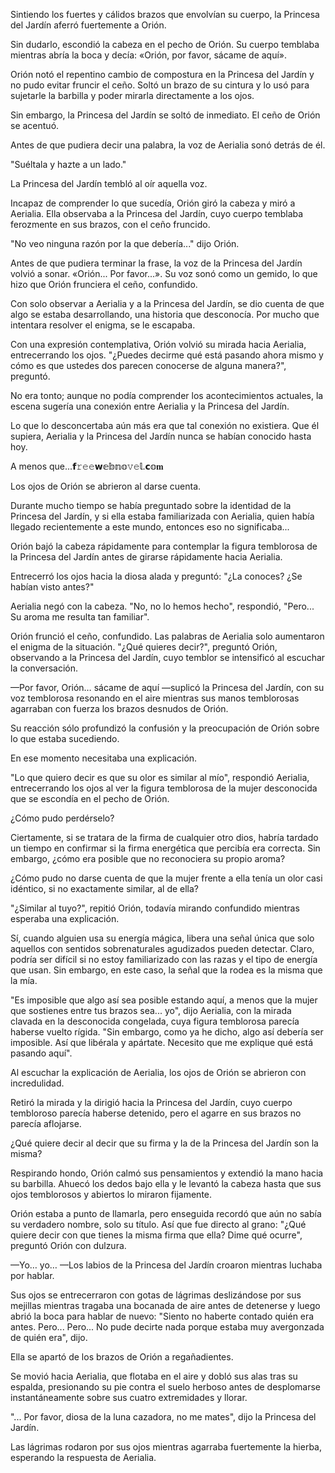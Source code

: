 
Sintiendo los fuertes y cálidos brazos que envolvían su cuerpo, la Princesa del Jardín aferró fuertemente a Orión.

Sin dudarlo, escondió la cabeza en el pecho de Orión. Su cuerpo temblaba mientras abría la boca y decía: «Orión, por favor, sácame de aquí».

Orión notó el repentino cambio de compostura en la Princesa del Jardín y no pudo evitar fruncir el ceño. Soltó un brazo de su cintura y lo usó para sujetarle la barbilla y poder mirarla directamente a los ojos.

Sin embargo, la Princesa del Jardín se soltó de inmediato. El ceño de Orión se acentuó.

Antes de que pudiera decir una palabra, la voz de Aerialia sonó detrás de él.

"Suéltala y hazte a un lado."

La Princesa del Jardín tembló al oír aquella voz.

Incapaz de comprender lo que sucedía, Orión giró la cabeza y miró a Aerialia. Ella observaba a la Princesa del Jardín, cuyo cuerpo temblaba ferozmente en sus brazos, con el ceño fruncido.

"No veo ninguna razón por la que debería..." dijo Orión.

Antes de que pudiera terminar la frase, la voz de la Princesa del Jardín volvió a sonar. «Orión... Por favor...». Su voz sonó como un gemido, lo que hizo que Orión frunciera el ceño, confundido.

Con solo observar a Aerialia y a la Princesa del Jardín, se dio cuenta de que algo se estaba desarrollando, una historia que desconocía. Por mucho que intentara resolver el enigma, se le escapaba.

Con una expresión contemplativa, Orión volvió su mirada hacia Aerialia, entrecerrando los ojos. "¿Puedes decirme qué está pasando ahora mismo y cómo es que ustedes dos parecen conocerse de alguna manera?", preguntó.

No era tonto; aunque no podía comprender los acontecimientos actuales, la escena sugería una conexión entre Aerialia y la Princesa del Jardín.

Lo que lo desconcertaba aún más era que tal conexión no existiera. Que él supiera, Aerialia y la Princesa del Jardín nunca se habían conocido hasta hoy.

A menos que...𝗳𝚛𝚎𝚎𝘄𝕖𝕓𝕟𝕠𝚟𝚎𝕝.𝗰𝕠𝐦

Los ojos de Orión se abrieron al darse cuenta.

Durante mucho tiempo se había preguntado sobre la identidad de la Princesa del Jardín, y si ella estaba familiarizada con Aerialia, quien había llegado recientemente a este mundo, entonces eso no significaba...

Orión bajó la cabeza rápidamente para contemplar la figura temblorosa de la Princesa del Jardín antes de girarse rápidamente hacia Aerialia.

Entrecerró los ojos hacia la diosa alada y preguntó: "¿La conoces? ¿Se habían visto antes?"

Aerialia negó con la cabeza. "No, no lo hemos hecho", respondió, "Pero... Su aroma me resulta tan familiar".

Orión frunció el ceño, confundido. Las palabras de Aerialia solo aumentaron el enigma de la situación. "¿Qué quieres decir?", preguntó Orión, observando a la Princesa del Jardín, cuyo temblor se intensificó al escuchar la conversación.

—Por favor, Orión… sácame de aquí —suplicó la Princesa del Jardín, con su voz temblorosa resonando en el aire mientras sus manos temblorosas agarraban con fuerza los brazos desnudos de Orión.

Su reacción sólo profundizó la confusión y la preocupación de Orión sobre lo que estaba sucediendo.

En ese momento necesitaba una explicación.

"Lo que quiero decir es que su olor es similar al mío", respondió Aerialia, entrecerrando los ojos al ver la figura temblorosa de la mujer desconocida que se escondía en el pecho de Orión.

¿Cómo pudo perdérselo?

Ciertamente, si se tratara de la firma de cualquier otro dios, habría tardado un tiempo en confirmar si la firma energética que percibía era correcta. Sin embargo, ¿cómo era posible que no reconociera su propio aroma?

¿Cómo pudo no darse cuenta de que la mujer frente a ella tenía un olor casi idéntico, si no exactamente similar, al de ella?

"¿Similar al tuyo?", repitió Orión, todavía mirando confundido mientras esperaba una explicación.

Sí, cuando alguien usa su energía mágica, libera una señal única que solo aquellos con sentidos sobrenaturales agudizados pueden detectar. Claro, podría ser difícil si no estoy familiarizado con las razas y el tipo de energía que usan. Sin embargo, en este caso, la señal que la rodea es la misma que la mía.

"Es imposible que algo así sea posible estando aquí, a menos que la mujer que sostienes entre tus brazos sea... yo", dijo Aerialia, con la mirada clavada en la desconocida congelada, cuya figura temblorosa parecía haberse vuelto rígida. "Sin embargo, como ya he dicho, algo así debería ser imposible. Así que libérala y apártate. Necesito que me explique qué está pasando aquí".

Al escuchar la explicación de Aerialia, los ojos de Orión se abrieron con incredulidad.

Retiró la mirada y la dirigió hacia la Princesa del Jardín, cuyo cuerpo tembloroso parecía haberse detenido, pero el agarre en sus brazos no parecía aflojarse.

¿Qué quiere decir al decir que su firma y la de la Princesa del Jardín son la misma?

Respirando hondo, Orión calmó sus pensamientos y extendió la mano hacia su barbilla. Ahuecó los dedos bajo ella y le levantó la cabeza hasta que sus ojos temblorosos y abiertos lo miraron fijamente.

Orión estaba a punto de llamarla, pero enseguida recordó que aún no sabía su verdadero nombre, solo su título. Así que fue directo al grano: "¿Qué quiere decir con que tienes la misma firma que ella? Dime qué ocurre", preguntó Orión con dulzura.

—Yo… yo… —Los labios de la Princesa del Jardín croaron mientras luchaba por hablar.

Sus ojos se entrecerraron con gotas de lágrimas deslizándose por sus mejillas mientras tragaba una bocanada de aire antes de detenerse y luego abrió la boca para hablar de nuevo: "Siento no haberte contado quién era antes. Pero... Pero... No pude decirte nada porque estaba muy avergonzada de quién era", dijo.

Ella se apartó de los brazos de Orión a regañadientes.

Se movió hacia Aerialia, que flotaba en el aire y dobló sus alas tras su espalda, presionando su pie contra el suelo herboso antes de desplomarse instantáneamente sobre sus cuatro extremidades y llorar.

"... Por favor, diosa de la luna cazadora, no me mates", dijo la Princesa del Jardín.

Las lágrimas rodaron por sus ojos mientras agarraba fuertemente la hierba, esperando la respuesta de Aerialia.